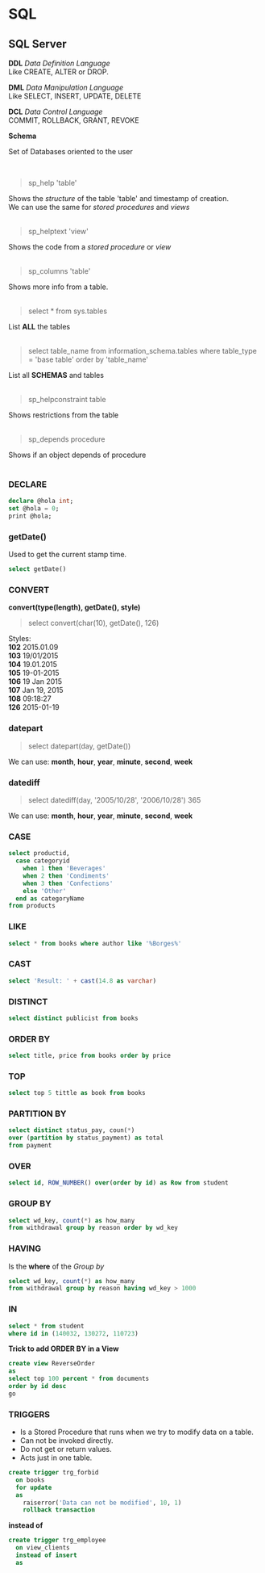 # SQL

## SQL Server

__DDL__ _Data Definition Language_ <br/>
Like CREATE, ALTER or DROP. <br/>

__DML__ _Data Manipulation Language_ <br/>
Like SELECT, INSERT, UPDATE, DELETE <br/>

__DCL__ _Data Control Language_ <br/>
COMMIT, ROLLBACK, GRANT, REVOKE <br/>

__Schema__ <br/>

Set of Databases oriented to the user <br/>

<br/>

>sp_help 'table'

Shows the _structure_ of the table 'table' and timestamp of creation. <br/>
We can use the same for _stored procedures_ and _views_ <br/>
<br/>

>sp_helptext 'view'

Shows the code from a _stored procedure_ or _view_ <br/>
<br/>

>sp_columns 'table'

Shows more info from a table. <br/>
<br/>

>select * from sys.tables

List __ALL__ the tables <br/>
<br/>

>select table_name from information_schema.tables
>where table_type = 'base table' order by 'table_name'

List all __SCHEMAS__ and tables <br/>
<br/>

>sp_helpconstraint table

Shows restrictions from the table <br/>
<br/>

>sp_depends procedure

Shows if an object depends of procedure <br/>
<br/>


### DECLARE

```sql
declare @hola int;
set @hola = 0;
print @hola;
```

### getDate()

Used to get the current stamp time. <br/>

```sql
select getDate()
```

### CONVERT

__convert(type(length), getDate(), style)__ <br/>

>select convert(char(10), getDate(), 126)

Styles: <br/>
__102__ 2015.01.09 <br/>
__103__ 19/01/2015 <br/>
__104__ 19.01.2015 <br/>
__105__ 19-01-2015 <br/>
__106__ 19 Jan 2015 <br/>
__107__ Jan 19, 2015 <br/>
__108__ 09:18:27 <br/>
__126__ 2015-01-19 <br/>

### datepart

>select datepart(day, getDate())

We can use: __month__, __hour__, __year__, __minute__, __second__, __week__


### datediff

>select datediff(day, '2005/10/28', '2006/10/28')
365 <br/>

We can use: __month__, __hour__, __year__, __minute__, __second__, __week__

### CASE

```sql
select productid,
  case categoryid
    when 1 then 'Beverages'
    when 2 then 'Condiments'
    when 3 then 'Confections'
    else 'Other'
  end as categoryName
from products
```

### LIKE

```sql
select * from books where author like '%Borges%'
```

### CAST

```sql
select 'Result: ' + cast(14.8 as varchar)
```

### DISTINCT

```sql
select distinct publicist from books
```

### ORDER BY

```sql
select title, price from books order by price
```

### TOP

```sql
select top 5 tittle as book from books
```

### PARTITION BY

```sql
select distinct status_pay, coun(*) 
over (partition by status_payment) as total
from payment
```

### OVER

```sql
select id, ROW_NUMBER() over(order by id) as Row from student
```

### GROUP BY

```sql
select wd_key, count(*) as how_many
from withdrawal group by reason order by wd_key
```

### HAVING
Is the __where__ of the _Group by_ <br/>

```sql
select wd_key, count(*) as how_many
from withdrawal group by reason having wd_key > 1000
```

### IN

```sql
select * from student
where id in (140032, 130272, 110723)

```

__Trick to add ORDER BY in a View__ <br/>

```sql
create view ReverseOrder
as
select top 100 percent * from documents
order by id desc
go
```

### TRIGGERS

* Is a Stored Procedure that runs when we try to modify data on a table.
* Can not be invoked directly.
* Do not get or return values.
* Acts just in one table.

```sql
create trigger trg_forbid
  on books
  for update
  as
    raiserror('Data can not be modified', 10, 1)
    rollback transaction
```

__instead of__


```sql
create trigger trg_employee
  on view_clients
  instead of insert
  as
    
```

